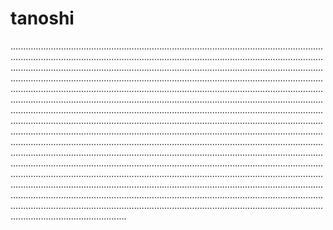 # tanoshi
..............................................................................................................................................................................................................................................................................................................................................................................................................................................................................................................................................................................................................................................................................................................................................................................................................................................................................................................................................................................................................................................................................................................................................................................................................................................................................................................................................................................................................................................................................................................................................................................................................................................................................................................................................................................................................................................................................................................................................................................................................................................................................................................